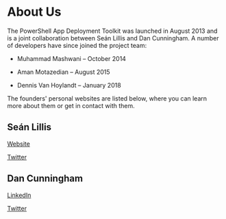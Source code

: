 # About Us

The PowerShell App Deployment Toolkit was launched in August 2013 and is a joint collaboration between Seán Lillis and Dan Cunningham. A number of developers have since joined the project team:

- Muhammad Mashwani – October 2014

- Aman Motazedian – August 2015

- Dennis Van Hoylandt – January 2018

The founders' personal websites are listed below, where you can learn more about them or get in contact with them.

## Seán Lillis

[Website](http://powersheller.wordpress.com)

[Twitter](https://twitter.com/seanels)

## Dan Cunningham

[LinkedIn](https://www.linkedin.com/in/sintaxasn)

[Twitter](https://twitter.com/sintaxasn)